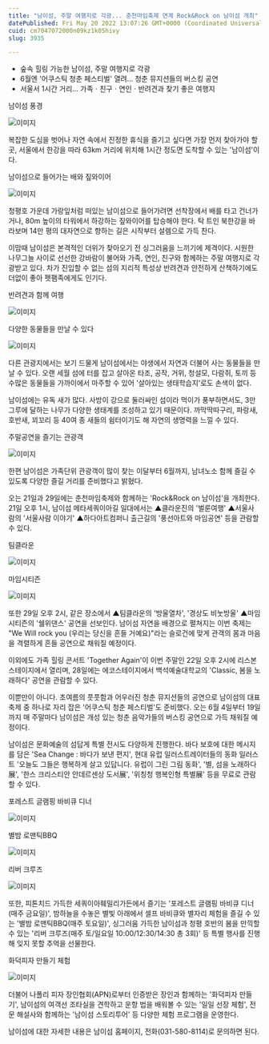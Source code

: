 ```yaml
---
title: "남이섬, 주말 여행지로 각광... 춘천마임축제 연계 Rock&Rock on 남이섬 개최"
datePublished: Fri May 20 2022 13:07:26 GMT+0000 (Coordinated Universal Time)
cuid: cm7047072000n09kz1k05hivy
slug: 3935

---
```



- 숲속 힐링 가능한 남이섬, 주말 여행지로 각광
- 6월엔 '어쿠스틱 청춘 페스티벌' 열려... 청춘 뮤지션들의 버스킹 공연
- 서울서 1시간 거리... 가족ㆍ친구ㆍ연인ㆍ반려견과 찾기 좋은 여행지

남이섬 풍경

![이미지](https://cdn.hashnode.com/res/hashnode/image/upload/v1739256099772/b98c7ce3-2dce-4f12-af16-1d1fa9d064cf.jpeg)

복잡한 도심을 벗어나 자연 속에서 진정한 휴식을 즐기고 싶다면 가장 먼저 찾아가야 할 곳, 서울에서 한강을 따라 63km 거리에 위치해 1시간 정도면 도착할 수 있는 '남이섬'이다.

남이섬으로 들어가는 배와 짚와이어

![이미지](https://cdn.hashnode.com/res/hashnode/image/upload/v1739256103350/42bbfd76-19be-45c7-bcff-2fa48a8cc1e0.png)

청평호 가운데 가랑잎처럼 떠있는 남이섬으로 들어가려면 선착장에서 배를 타고 건너가거나, 80m 높이의 타워에서 하강하는 짚와이어를 탑승해야 한다. 탁 트인 북한강을 바라보며 14만 평의 대자연으로 향하는 길은 시작부터 설렘으로 가득 찬다.

이맘때 남이섬은 본격적인 더위가 찾아오기 전 싱그러움을 느끼기에 제격이다. 시원한 나무그늘 사이로 선선한 강바람이 불어와 가족, 연인, 친구와 함께하는 주말 여행지로 각광받고 있다. 차가 진입할 수 없는 섬의 지리적 특성상 반려견과 안전하게 산책하기에도 더없이 좋아 펫팸족에게도 인기다.

반려견과 함께 여행

![이미지](https://cdn.hashnode.com/res/hashnode/image/upload/v1739256106594/468d4885-1773-4447-8461-8e0e4b71ee7c.jpeg)

다양한 동물들을 만날 수 있다

![이미지](https://cdn.hashnode.com/res/hashnode/image/upload/v1739256109623/d9492ced-d24b-45e7-b56d-fe84d9047e89.jpeg)

다른 관광지에서는 보기 드물게 남이섬에서는 야생에서 자연과 더불어 사는 동물들을 만날 수 있다. 오랜 세월 섬에 터를 잡고 살아온 타조, 공작, 거위, 청설모, 다람쥐, 토끼 등 수많은 동물들을 가까이에서 마주할 수 있어 '살아있는 생태학습지'로도 손색이 없다.

남이섬에는 유독 새가 많다. 사방이 강으로 둘러싸인 섬이라 먹이가 풍부하면서도, 3만 그루에 달하는 나무가 다양한 생태계를 조성하고 있기 때문이다. 까막딱따구리, 파랑새, 호반새, 꾀꼬리 등 40여 종 새들의 쉼터이기도 해 자연의 생명력을 느낄 수 있다.

주말공연을 즐기는 관광객

![이미지](https://cdn.hashnode.com/res/hashnode/image/upload/v1739256112103/e26464ff-a8bc-4f36-9c2c-75d75bbfe67e.jpeg)

한편 남이섬은 가족단위 관광객이 많이 찾는 이달부터 6월까지, 남녀노소 함께 즐길 수 있도록 다양한 즐길 거리를 준비했다고 밝혔다.

오는 21일과 29일에는 춘천마임축제와 함께하는 'Rock&Rock on 남이섬'을 개최한다. 21일 오후 1시, 남이섬 메타세쿼이아길 일대에서는 ▲클라운진의 '벌룬여행' ▲서울사람의 '서울사람 이야기' ▲하다아트컴퍼니 출근길의 '풍선아트와 마임공연' 등을 관람할 수 있다.

팀클라운

![이미지](https://cdn.hashnode.com/res/hashnode/image/upload/v1739256114648/af8933f1-6d49-4623-b8cf-922deec18b2c.jpeg)

마임시티즌

![이미지](https://cdn.hashnode.com/res/hashnode/image/upload/v1739256117925/2d3551cd-9756-4a32-96fd-4b13fb6aacc6.jpeg)

또한 29일 오후 2시, 같은 장소에서 ▲팀클라운의 '방울열차', '경상도 비눗방울' ▲마임시티즌의 '쉘위댄스' 공연을 선보인다. 남이섬 자연을 배경으로 펼쳐지는 이번 축제는 "We Will rock you (우리는 당신을 흔들 거예요)"라는 슬로건에 맞게 관객의 몸과 마음을 격렬하게 흔들 공연으로 채워질 예정이다.

이외에도 가족 힐링 콘서트 'Together Again'이 이번 주말인 22일 오후 2시에 리스본스테이지에서 열리며, 28일에는 에코스테이지에서 백석예술대학교의 'Classic, 봄을 노래하다' 공연을 관람할 수 있다.

이뿐만이 아니다. 초여름의 풋풋함과 어우러진 청춘 뮤지션들의 공연으로 남이섬의 대표 축제 중 하나로 자리 잡은 '어쿠스틱 청춘 페스티벌'도 준비했다. 오는 6월 4일부터 19일까지 매 주말마다 남이섬은 개성 있는 청춘 음악가들의 버스킹 공연으로 가득 채워질 예정이다.

남이섬은 문화예술의 섬답게 특별 전시도 다양하게 진행한다. 바다 보호에 대한 메시지를 담은 'Sea Change : 바다가 보낸 편지', 현대 유럽 일러스트레이터들의 동화 일러스트 '오늘도 그들은 행복하게 살고 있답니다. 유럽이 그린 그림 동화', '별, 섬을 노래하다展', '한스 크리스티안 안데르센상 도서展', '위칭청 행복인형 특별展' 등을 무료로 관람할 수 있다.

포레스트 글램핑 바비큐 디너

![이미지](https://cdn.hashnode.com/res/hashnode/image/upload/v1739256120695/f36e6e54-e9e0-4790-b2ff-7b495f6f440f.jpeg)

별밤 로맨틱BBQ

![이미지](https://cdn.hashnode.com/res/hashnode/image/upload/v1739256123546/5b8f77ad-256f-4ba6-95ec-20f66103bf2f.jpeg)

리버 크루즈

![이미지](https://cdn.hashnode.com/res/hashnode/image/upload/v1739256126978/94cdb0a1-5ace-4641-912e-79b3b6d4af86.jpeg)

또한, 피톤치드 가득한 세쿼이아훼밀리가든에서 즐기는 '포레스트 글램핑 바비큐 디너(매주 금요일)', 밤하늘을 수놓은 별빛 아래에서 셀프 바비큐와 별자리 체험을 즐길 수 있는 '별밤 로맨틱BBQ(매주 토요일)', 싱그러움 가득한 남이섬과 청평 호반의 봄을 만끽할 수 있는 '리버 크루즈(매주 토/일요일 10:00/12:30/14:30 총 3회)' 등 특별 행사를 진행해 잊지 못할 추억을 선물한다.

화덕피자 만들기 체험

![이미지](https://cdn.hashnode.com/res/hashnode/image/upload/v1739256129720/17ea7485-d8ae-4f32-8b42-90146b246beb.jpeg)

더불어 나폴리 피자 장인협회(APN)로부터 인증받은 장인과 함께하는 '화덕피자 만들기', 남이섬의 여객선 조타실을 견학하고 운항 법을 배워볼 수 있는 '일일 선장 체험', 전문 해설사와 함께하는 '남이섬 스토리투어' 등 다양한 체험 프로그램을 운영한다.

남이섬에 대한 자세한 내용은 남이섬 홈페이지, 전화(031-580-8114)로 문의하면 된다.